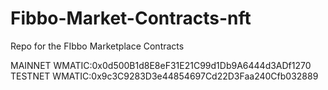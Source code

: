 # Fibbo-Market-Contracts-nft
Repo for the FIbbo Marketplace Contracts

MAINNET WMATIC:0x0d500B1d8E8eF31E21C99d1Db9A6444d3ADf1270
TESTNET WMATIC:0x9c3C9283D3e44854697Cd22D3Faa240Cfb032889
